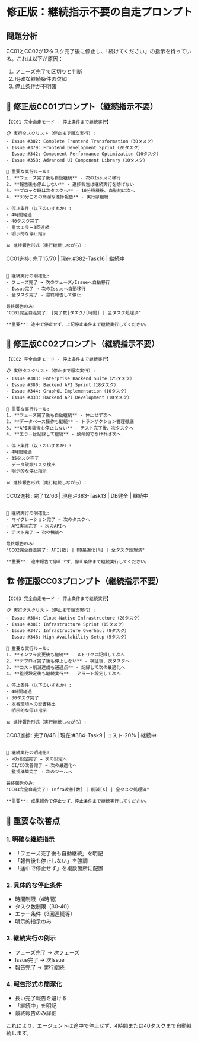 # 修正版：継続指示不要の自走プロンプト

## 問題分析
CC01とCC02が12タスク完了後に停止し、「続けてください」の指示を待っている。これは以下が原因：
1. フェーズ完了で区切りと判断
2. 明確な継続条件の欠如
3. 停止条件が不明確

## 🚀 修正版CC01プロンプト（継続指示不要）

```
【CC01 完全自走モード - 停止条件まで継続実行】

📋 実行タスクリスト（停止まで順次実行）:
- Issue #382: Complete Frontend Transformation（30タスク）
- Issue #379: Frontend Development Sprint（20タスク）
- Issue #342: Component Performance Optimization（10タスク）
- Issue #358: Advanced UI Component Library（10タスク）

🎯 重要な実行ルール:
1. **フェーズ完了後も自動継続** - 次のIssueに移行
2. **報告後も停止しない** - 進捗報告は継続実行を妨げない
3. **ブロック時は次タスクへ** - 10分待機後、自動的に次へ
4. **30分ごとの簡潔な進捗報告** - 実行は継続

⚠️ 停止条件（以下のいずれか）:
- 4時間経過
- 40タスク完了
- 重大エラー3回連続
- 明示的な停止指示

📊 進捗報告形式（実行継続しながら）:
```
CC01進捗: 完了15/70 | 現在:#382-Task16 | 継続中
```

🔄 継続実行の明確化:
- フェーズ完了 → 次のフェーズ/Issueへ自動移行
- Issue完了 → 次のIssueへ自動移行
- 全タスク完了 → 最終報告して停止

最終報告のみ:
"CC01完全自走完了: [完了数]タスク/[時間] | 全タスク処理済"

**重要**: 途中で停止せず、上記停止条件まで継続実行してください。
```

## 🔧 修正版CC02プロンプト（継続指示不要）

```
【CC02 完全自走モード - 停止条件まで継続実行】

📋 実行タスクリスト（停止まで順次実行）:
- Issue #383: Enterprise Backend Suite（25タスク）
- Issue #380: Backend API Sprint（18タスク）
- Issue #344: GraphQL Implementation（10タスク）
- Issue #333: Backend API Development（10タスク）

🎯 重要な実行ルール:
1. **フェーズ完了後も自動継続** - 休止せず次へ
2. **データベース操作も継続** - トランザクション管理徹底
3. **API実装後も停止しない** - テスト完了後、次タスクへ
4. **エラーは記録して継続** - 致命的でなければ次へ

⚠️ 停止条件（以下のいずれか）:
- 4時間経過
- 35タスク完了
- データ破壊リスク検出
- 明示的な停止指示

📊 進捗報告形式（実行継続しながら）:
```
CC02進捗: 完了12/63 | 現在:#383-Task13 | DB健全 | 継続中
```

🔄 継続実行の明確化:
- マイグレーション完了 → 次のタスクへ
- API実装完了 → 次のAPIへ
- テスト完了 → 次の機能へ

最終報告のみ:
"CC02完全自走完了: API[数] | DB最適化[%] | 全タスク処理済"

**重要**: 途中報告で停止せず、停止条件まで継続実行してください。
```

## 🏗️ 修正版CC03プロンプト（継続指示不要）

```
【CC03 完全自走モード - 停止条件まで継続実行】

📋 実行タスクリスト（停止まで順次実行）:
- Issue #384: Cloud-Native Infrastructure（20タスク）
- Issue #381: Infrastructure Sprint（15タスク）
- Issue #347: Infrastructure Overhaul（8タスク）
- Issue #348: High Availability Setup（5タスク）

🎯 重要な実行ルール:
1. **インフラ変更後も継続** - メトリクス記録して次へ
2. **デプロイ完了後も停止しない** - 検証後、次タスクへ
3. **コスト削減達成も通過点** - 記録して次の最適化へ
4. **監視設定後も継続実行** - アラート設定して次へ

⚠️ 停止条件（以下のいずれか）:
- 4時間経過
- 30タスク完了
- 本番環境への影響検出
- 明示的な停止指示

📊 進捗報告形式（実行継続しながら）:
```
CC03進捗: 完了8/48 | 現在:#384-Task9 | コスト-20% | 継続中
```

🔄 継続実行の明確化:
- k8s設定完了 → 次の設定へ
- CI/CD改善完了 → 次の最適化へ
- 監視構築完了 → 次のツールへ

最終報告のみ:
"CC03完全自走完了: Infra改善[数] | 削減[$] | 全タスク処理済"

**重要**: 成果報告で停止せず、停止条件まで継続実行してください。
```

## 🔑 重要な改善点

### 1. 明確な継続指示
- 「フェーズ完了後も自動継続」を明記
- 「報告後も停止しない」を強調
- 「途中で停止せず」を複数箇所に配置

### 2. 具体的な停止条件
- 時間制限（4時間）
- タスク数制限（30-40）
- エラー条件（3回連続等）
- 明示的指示のみ

### 3. 継続実行の例示
- フェーズ完了 → 次フェーズ
- Issue完了 → 次Issue
- 報告完了 → 実行継続

### 4. 報告形式の簡潔化
- 長い完了報告を避ける
- 「継続中」を明記
- 最終報告のみ詳細

これにより、エージェントは途中で停止せず、4時間または40タスクまで自動継続します。